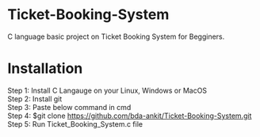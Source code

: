 # Ticket-Booking-System
C language basic project on Ticket Booking System for Begginers.

# Installation 
Step 1: Install C Langauge on your Linux, Windows or MacOS<br />
Step 2: Install git<br />
Step 3: Paste below command in cmd<br />
Step 4: $git clone https://github.com/bda-ankit/Ticket-Booking-System.git<br />
Step 5: Run Ticket_Booking_System.c file
